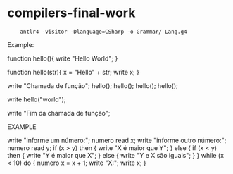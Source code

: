 # compilers-final-work

```
    antlr4 -visitor -Dlanguage=CSharp -o Grammar/ Lang.g4 
```

Example:

function hello(){
    write "Hello World";
}

function hello(str){
    x = "Hello" + str;
    write x;
}

write "Chamada de função";
hello();
hello();
hello();
hello();

write hello("world");

write "Fim da chamada de função";


EXAMPLE

write "informe um número:";
numero read x;
write "informe outro número:";
numero read y;
if (x > y) then {
  write "X é maior que Y";
} else { 
  if (x < y) then {
    write "Y é maior que X";
  } else {
    write "Y e X são iguais"; 
  }
}
while (x < 10) do {
    numero x = x + 1;
    write "X:";
    write x;
}